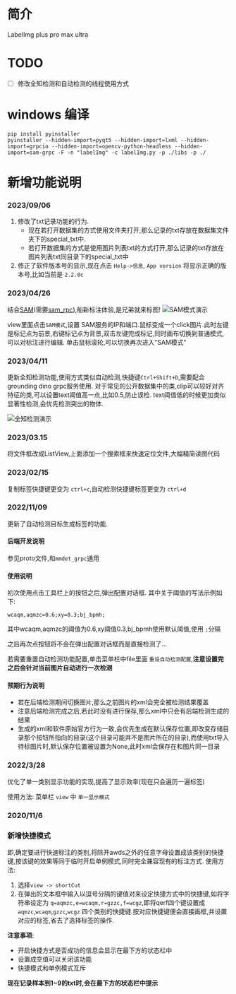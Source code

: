 # 简介
LabelImg plus pro max ultra

# TODO
- [ ] 修改全知检测和自动检测的线程使用方式

# windows 编译
```shell
pip install pyinstaller
pyinstaller --hidden-import=pyqt5 --hidden-import=lxml --hidden-import=grpcio --hidden-import=opencv-python-headless --hidden-import=sam-grpc -F -n "labelImg" -c labelImg.py -p ./libs -p ./
```

# 新增功能说明
### 2023/09/06
1. 修改了txt记录功能的行为.
   - 现在若打开数据集的方式使用文件夹打开,那么记录的txt存放在数据集文件夹下的special_txt中.
   - 若打开数据集的方式是使用图片列表txt的方式打开,那么记录的txt存放在图片列表txt同目录下的special_txt中
2. 修正了软件版本号的显示,现在点击 `Help->信息`, `App version` 将显示正确的版本号,比如当前是 `2.2.0c`
### 2023/04/26
结合[SAM](https://github.com/facebookresearch/segment-anything)(需要[sam_rpc](https://github.com/captainfffsama/sam_grpc)),船新标注体验,是兄弟就来标图!
![SAM模式演示](https://github.com/captainfffsama/MarkDownPics/blob/master/%E5%85%B6%E4%BB%96%E5%9C%B0%E6%96%B9%E5%9B%BE%E7%89%87/new_function.gif?raw=true)

view里面点击`SAM模式`,设置 SAM服务的IP和端口.鼠标变成一个click图片.此时左键是标记点为前景,右键标记点为背景,双击左键完成标记,同时画布切换到普通模式,可以对标注进行编辑.
单击鼠标滚轮,可以切换再次进入"SAM模式"

### 2023/04/11
更新全知检测功能,使用方式类似自动检测,快捷键`Ctrl+Shift+D`,需要配合 grounding dino grpc服务使用.
对于常见的公开数据集中的类,clip可以较好对齐特征的类,可以设置text阈值高一点,比如0.5,防止误检.
text阈值低的时候更加类似显著性检测,会优先检测突出的物体.

![全知检测演示](./doc/cortana%20detection.gif)
### 2023/03.15

将文件框改成ListView,上面添加一个搜索框来快速定位文件,大幅精简读图代码

### 2023/02/15

复制标签快捷键更变为 `ctrl+c`,自动检测快捷键标签更变为 `ctrl+d`

### 2022/11/09

更新了自动检测目标生成标签的功能.

#### 后端开发说明

参见proto文件,和`mmdet_grpc`通用

#### 使用说明

初次使用点击工具栏上的按钮之后,弹出配置对话框.
其中关于阈值的写法示例如下:

```
wcaqm,aqmzc=0.6;xy=0.3;bj_bpmh;
```

其中wcaqm,aqmzc的阈值为0.6,xy阈值0.3,bj_bpmh使用默认阈值,使用 `;`分隔

之后再次点按钮将不会在弹出配置对话框而是直接检测了...

若需要重置自动检测功能配置,单击菜单栏中file里面 `重设自动检测配置`,**注意设置完之后会针对当前图片自动进行一次检测**

#### 预期行为说明

- 若在后端检测期间切换图片,那么之前图片的xml会完全被检测结果覆盖
- 注意后端检测完成之后,若此时没有进行保存,那么xml中只会有后端检测生成的结果
- 生成的xml和软件原始官方行为一致,会优先生成在默认保存位置,即改变存储目录那个按钮所指向的目录(这个目录可能并不是图片所在的目录),而使用txt导入待标图片时,默认保存位置被设置为None,此时xml会保存在和图片同一目录

### 2022/3/28

优化了单一类别显示功能的实现,提高了显示效率(现在只会遍历一遍标签)

使用方法:
菜单栏 `view` 中 `单一显示模式`

### 2020/11/6

### 新增快捷模式

即,确定要进行快速标注的类别,将除开awds之外的任意字母设置成该类别的快捷键,按该键的效果等同于临时开启单例模式,同时完全兼容现有的标注方式.
使用方法:

1. 选择`view -> shortCut`
2. 在弹出的文本框中输入以逗号分隔的键值对来设定快捷方式中的快捷键,如将字符串设定为 `q=aqmzc,e=wcaqm,r=gzzc,f=wcgz`,即将qerf四个键设置成 `aqmzc`,`wcaqm`,`gzzc`,`wcgz` 四个类别的快捷键.按对应快捷键便会直接画框,并设置对应的标签,省去了选择标签的操作.

**注意事项:**

- 开启快捷方式是否成功的信息会显示在最下方的状态栏中
- 设置成空值可以关闭该功能
- 快捷模式和单例模式互斥

**现在记录样本到1~9的txt时,会在最下方的状态栏中提示**


